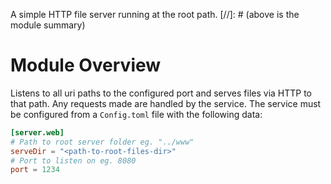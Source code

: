 A simple HTTP file server running at the root path.
[//]: # (above is the module summary)

# Module Overview
Listens to all uri paths to the configured port and serves files via HTTP to that path. Any requests made are handled by the service. The service must be configured from a `Config.toml` file with the following data:
```toml
[server.web]
# Path to root server folder eg. "../www"
serveDir = "<path-to-root-files-dir>"
# Port to listen on eg. 8080
port = 1234
```
